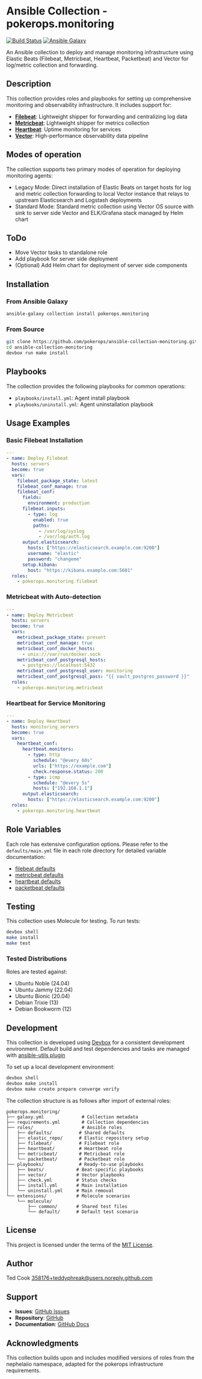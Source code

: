 # Ansible Collection - pokerops.monitoring

[![Build Status](https://github.com/pokerops/ansible-collection-monitoring/actions/workflows/build.yml/badge.svg)](https://github.com/pokerops/ansible-collection-monitoring/actions/workflows/build.yml)
[![Ansible Galaxy](http://img.shields.io/badge/ansible--galaxy-pokerops.monitoring-blue.svg)](https://galaxy.ansible.com/ui/repo/published/pokerops/monitoring/)

An Ansible collection to deploy and manage monitoring infrastructure using Elastic Beats (Filebeat, Metricbeat, Heartbeat, Packetbeat) and Vector for log/metric collection and forwarding.

## Description

This collection provides roles and playbooks for setting up comprehensive monitoring and observability infrastructure. It includes support for:

- [**Filebeat**](https://www.elastic.co/beats/filebeat): Lightweight shipper for forwarding and centralizing log data
- [**Metricbeat**](https://www.elastic.co/beats/metricbeat): Lightweight shipper for metrics collection
- [**Heartbeat**](https://www.elastic.co/beats/heartbeat): Uptime monitoring for services
- [**Vector**](https://vector.dev/): High-performance observability data pipeline

## Modes of operation

The collection supports two primary modes of operation for deploying monitoring agents:

- Legacy Mode: Direct installation of Elastic Beats on target hosts for log and metric collection forwarding to local Vector instance that relays to upstream Elasticsearch and Logstash deployments
- Standard Mode: Standard metric collection using Vector OS source with sink to server side Vector and ELK/Grafana stack managed by Helm chart

## ToDo

- Move Vector tasks to standalone role
- Add playbook for server side deployment
- (Optional) Add Helm chart for deployment of server side components

## Installation

### From Ansible Galaxy

```bash
ansible-galaxy collection install pokerops.monitoring
```

### From Source

```bash
git clone https://github.com/pokerops/ansible-collection-monitoring.git
cd ansible-collection-monitoring
devbox run make install
```

## Playbooks

The collection provides the following playbooks for common operations:

- `playbooks/install.yml`: Agent install playbook
- `playbooks/uninstall.yml`: Agent uninstallation playbook

## Usage Examples

### Basic Filebeat Installation

```yaml
---
- name: Deploy Filebeat
  hosts: servers
  become: true
  vars:
    filebeat_package_state: latest
    filebeat_conf_manage: true
    filebeat_conf:
      fields:
        environment: production
      filebeat.inputs:
        - type: log
          enabled: true
          paths:
            - /var/log/syslog
            - /var/log/auth.log
      output.elasticsearch:
        hosts: ["https://elasticsearch.example.com:9200"]
        username: "elastic"
        password: "changeme"
      setup.kibana:
        host: "https://kibana.example.com:5601"
  roles:
    - pokerops.monitoring.filebeat
```

### Metricbeat with Auto-detection

```yaml
---
- name: Deploy Metricbeat
  hosts: servers
  become: true
  vars:
    metricbeat_package_state: present
    metricbeat_conf_manage: true
    metricbeat_conf_docker_hosts:
      - unix:///var/run/docker.sock
    metricbeat_conf_postgresql_hosts:
      - postgres://localhost:5432
    metricbeat_conf_postgresql_user: monitoring
    metricbeat_conf_postgresql_pass: "{{ vault_postgres_password }}"
  roles:
    - pokerops.monitoring.metricbeat
```

### Heartbeat for Service Monitoring

```yaml
---
- name: Deploy Heartbeat
  hosts: monitoring_servers
  become: true
  vars:
    heartbeat_conf:
      heartbeat.monitors:
        - type: http
          schedule: "@every 60s"
          urls: ["https://example.com"]
          check.response.status: 200
        - type: icmp
          schedule: "@every 5s"
          hosts: ["192.168.1.1"]
      output.elasticsearch:
        hosts: ["https://elasticsearch.example.com:9200"]
  roles:
    - pokerops.monitoring.heartbeat
```

## Role Variables

Each role has extensive configuration options. Please refer to the `defaults/main.yml` file in each role directory for detailed variable documentation:

- [filebeat defaults](roles/filebeat/defaults/main.yml)
- [metricbeat defaults](roles/metricbeat/defaults/main.yml)
- [heartbeat defaults](roles/heartbeat/defaults/main.yml)
- [packetbeat defaults](roles/packetbeat/defaults/main.yml)

## Testing

This collection uses Molecule for testing. To run tests:

```bash
devbox shell
make install
make test
```

### Tested Distributions

Roles are tested against:

- Ubuntu Noble (24.04)
- Ubuntu Jammy (22.04)
- Ubuntu Bionic (20.04)
- Debian Trixie (13)
- Debian Bookworm (12)

## Development

This collection is developed using [Devbox](https://devbox.sh) for a consistent development environment.
Default build and test dependencies and tasks are managed with [ansible-utils plugin ](https://github.com/pokerops/ansible-utilspokerops/ansible-utils.git)

To set up a local development environment:

```bash
devbox shell
devbox make install
devbox make create prepare converge verify
```

The collection structure is as follows after import of external roles:

```
pokerops.monitoring/
├── galaxy.yml              # Collection metadata
├── requirements.yml        # Collection dependencies
├── roles/                  # Ansible roles
│   ├── defaults/          # Shared defaults
│   ├── elastic_repo/      # Elastic repository setup
│   ├── filebeat/          # Filebeat role
│   ├── heartbeat/         # Heartbeat role
│   ├── metricbeat/        # Metricbeat role
│   └── packetbeat/        # Packetbeat role
├── playbooks/             # Ready-to-use playbooks
│   ├── beats/            # Beat-specific playbooks
│   ├── vector/           # Vector playbooks
│   ├── check.yml         # Status checks
│   ├── install.yml       # Main installation
│   └── uninstall.yml     # Main removal
└── extensions/           # Molecule scenarios
    └── molecule/
        ├── common/       # Shared test files
        └── default/      # Default test scenario
```

## License

This project is licensed under the terms of the [MIT License](https://opensource.org/license/mit).

## Author

Ted Cook <358176+teddyphreak@users.noreply.github.com>

## Support

- **Issues**: [GitHub Issues](https://github.com/pokerops/ansible-collection-monitoring/issues)
- **Repository**: [GitHub](https://github.com/pokerops/ansible-collection-monitoring)
- **Documentation**: [GitHub Docs](https://github.com/pokerops/ansible-collection-monitoring)

## Acknowledgments

This collection builds upon and includes modified versions of roles from the nephelaiio namespace, adapted for the pokerops infrastructure requirements.

